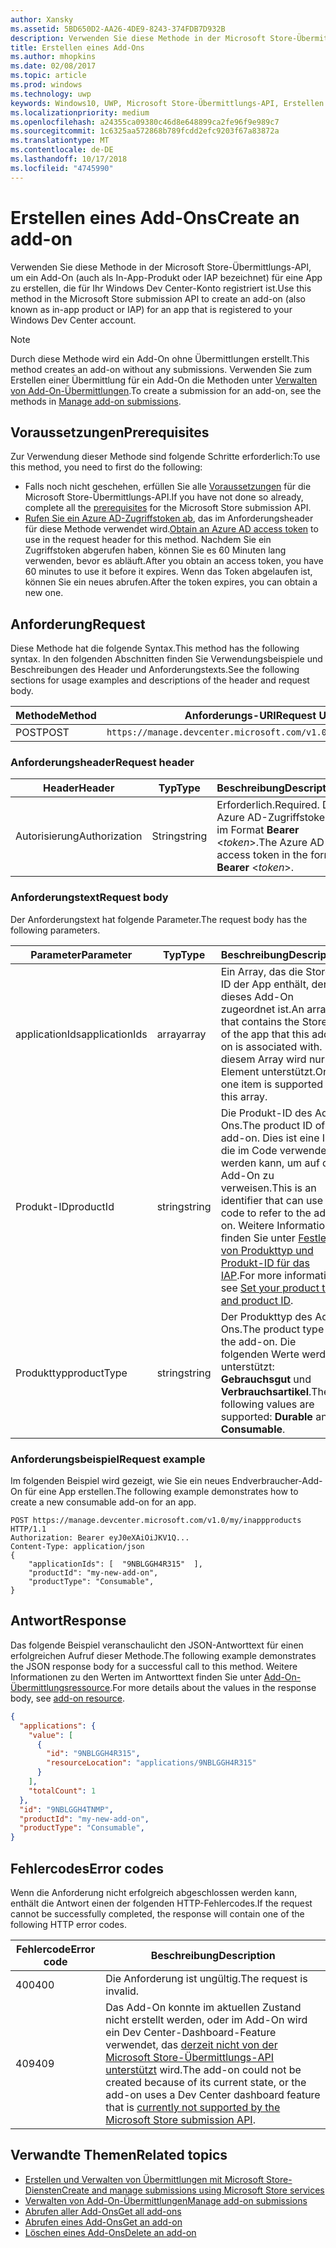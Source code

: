 ```yaml
---
author: Xansky
ms.assetid: 5BD650D2-AA26-4DE9-8243-374FDB7D932B
description: Verwenden Sie diese Methode in der Microsoft Store-Übermittlungs-API zum Erstellen eines Add-Ons für eine App, die für Ihr Windows Dev Center-Konto registriert ist.
title: Erstellen eines Add-Ons
ms.author: mhopkins
ms.date: 02/08/2017
ms.topic: article
ms.prod: windows
ms.technology: uwp
keywords: Windows10, UWP, Microsoft Store-Übermittlungs-API, Erstellen eines Add-Ons, In-App-Produkt, IAP
ms.localizationpriority: medium
ms.openlocfilehash: a24355ca09380c46d8e648899ca2fe96f9e989c7
ms.sourcegitcommit: 1c6325aa572868b789fcdd2efc9203f67a83872a
ms.translationtype: MT
ms.contentlocale: de-DE
ms.lasthandoff: 10/17/2018
ms.locfileid: "4745990"
---
```

# <a name="create-an-add-on"></a><span data-ttu-id="8160d-104">Erstellen eines Add-Ons</span><span class="sxs-lookup"><span data-stu-id="8160d-104">Create an add-on</span></span>

<span data-ttu-id="8160d-105">Verwenden Sie diese Methode in der Microsoft Store-Übermittlungs-API, um ein Add-On (auch als In-App-Produkt oder IAP bezeichnet) für eine App zu erstellen, die für Ihr Windows Dev Center-Konto registriert ist.</span><span class="sxs-lookup"><span data-stu-id="8160d-105">Use this method in the Microsoft Store submission API to create an add-on (also known as in-app product or IAP) for an app that is registered to your Windows Dev Center account.</span></span>

> [!NOTE]
> <span data-ttu-id="8160d-106">Durch diese Methode wird ein Add-On ohne Übermittlungen erstellt.</span><span class="sxs-lookup"><span data-stu-id="8160d-106">This method creates an add-on without any submissions.</span></span> <span data-ttu-id="8160d-107">Verwenden Sie zum Erstellen einer Übermittlung für ein Add-On die Methoden unter [Verwalten von Add-On-Übermittlungen](manage-add-on-submissions.md).</span><span class="sxs-lookup"><span data-stu-id="8160d-107">To create a submission for an add-on, see the methods in [Manage add-on submissions](manage-add-on-submissions.md).</span></span>

## <a name="prerequisites"></a><span data-ttu-id="8160d-108">Voraussetzungen</span><span class="sxs-lookup"><span data-stu-id="8160d-108">Prerequisites</span></span>

<span data-ttu-id="8160d-109">Zur Verwendung dieser Methode sind folgende Schritte erforderlich:</span><span class="sxs-lookup"><span data-stu-id="8160d-109">To use this method, you need to first do the following:</span></span>

* <span data-ttu-id="8160d-110">Falls noch nicht geschehen, erfüllen Sie alle [Voraussetzungen](create-and-manage-submissions-using-windows-store-services.md#prerequisites) für die Microsoft Store-Übermittlungs-API.</span><span class="sxs-lookup"><span data-stu-id="8160d-110">If you have not done so already, complete all the [prerequisites](create-and-manage-submissions-using-windows-store-services.md#prerequisites) for the Microsoft Store submission API.</span></span>
* <span data-ttu-id="8160d-111">[Rufen Sie ein Azure AD-Zugriffstoken ab](create-and-manage-submissions-using-windows-store-services.md#obtain-an-azure-ad-access-token), das im Anforderungsheader für diese Methode verwendet wird.</span><span class="sxs-lookup"><span data-stu-id="8160d-111">[Obtain an Azure AD access token](create-and-manage-submissions-using-windows-store-services.md#obtain-an-azure-ad-access-token) to use in the request header for this method.</span></span> <span data-ttu-id="8160d-112">Nachdem Sie ein Zugriffstoken abgerufen haben, können Sie es 60 Minuten lang verwenden, bevor es abläuft.</span><span class="sxs-lookup"><span data-stu-id="8160d-112">After you obtain an access token, you have 60 minutes to use it before it expires.</span></span> <span data-ttu-id="8160d-113">Wenn das Token abgelaufen ist, können Sie ein neues abrufen.</span><span class="sxs-lookup"><span data-stu-id="8160d-113">After the token expires, you can obtain a new one.</span></span>

## <a name="request"></a><span data-ttu-id="8160d-114">Anforderung</span><span class="sxs-lookup"><span data-stu-id="8160d-114">Request</span></span>

<span data-ttu-id="8160d-115">Diese Methode hat die folgende Syntax.</span><span class="sxs-lookup"><span data-stu-id="8160d-115">This method has the following syntax.</span></span> <span data-ttu-id="8160d-116">In den folgenden Abschnitten finden Sie Verwendungsbeispiele und Beschreibungen des Header und Anforderungstexts.</span><span class="sxs-lookup"><span data-stu-id="8160d-116">See the following sections for usage examples and descriptions of the header and request body.</span></span>

| <span data-ttu-id="8160d-117">Methode</span><span class="sxs-lookup"><span data-stu-id="8160d-117">Method</span></span> | <span data-ttu-id="8160d-118">Anforderungs-URI</span><span class="sxs-lookup"><span data-stu-id="8160d-118">Request URI</span></span>                                                      |
|--------|------------------------------------------------------------------|
| <span data-ttu-id="8160d-119">POST</span><span class="sxs-lookup"><span data-stu-id="8160d-119">POST</span></span>    | ```https://manage.devcenter.microsoft.com/v1.0/my/inappproducts``` |


### <a name="request-header"></a><span data-ttu-id="8160d-120">Anforderungsheader</span><span class="sxs-lookup"><span data-stu-id="8160d-120">Request header</span></span>

| <span data-ttu-id="8160d-121">Header</span><span class="sxs-lookup"><span data-stu-id="8160d-121">Header</span></span>        | <span data-ttu-id="8160d-122">Typ</span><span class="sxs-lookup"><span data-stu-id="8160d-122">Type</span></span>   | <span data-ttu-id="8160d-123">Beschreibung</span><span class="sxs-lookup"><span data-stu-id="8160d-123">Description</span></span>                                                                 |
|---------------|--------|-----------------------------------------------------------------------------|
| <span data-ttu-id="8160d-124">Autorisierung</span><span class="sxs-lookup"><span data-stu-id="8160d-124">Authorization</span></span> | <span data-ttu-id="8160d-125">String</span><span class="sxs-lookup"><span data-stu-id="8160d-125">string</span></span> | <span data-ttu-id="8160d-126">Erforderlich.</span><span class="sxs-lookup"><span data-stu-id="8160d-126">Required.</span></span> <span data-ttu-id="8160d-127">Das Azure AD-Zugriffstoken im Format **Bearer** &lt;*token*&gt;.</span><span class="sxs-lookup"><span data-stu-id="8160d-127">The Azure AD access token in the form **Bearer** &lt;*token*&gt;.</span></span> |


### <a name="request-body"></a><span data-ttu-id="8160d-128">Anforderungstext</span><span class="sxs-lookup"><span data-stu-id="8160d-128">Request body</span></span>

<span data-ttu-id="8160d-129">Der Anforderungstext hat folgende Parameter.</span><span class="sxs-lookup"><span data-stu-id="8160d-129">The request body has the following parameters.</span></span>

|  <span data-ttu-id="8160d-130">Parameter</span><span class="sxs-lookup"><span data-stu-id="8160d-130">Parameter</span></span>  |  <span data-ttu-id="8160d-131">Typ</span><span class="sxs-lookup"><span data-stu-id="8160d-131">Type</span></span>  |  <span data-ttu-id="8160d-132">Beschreibung</span><span class="sxs-lookup"><span data-stu-id="8160d-132">Description</span></span>  |  <span data-ttu-id="8160d-133">Erforderlich</span><span class="sxs-lookup"><span data-stu-id="8160d-133">Required</span></span>  |
|------|------|------|------|
|  <span data-ttu-id="8160d-134">applicationIds</span><span class="sxs-lookup"><span data-stu-id="8160d-134">applicationIds</span></span>  |  <span data-ttu-id="8160d-135">array</span><span class="sxs-lookup"><span data-stu-id="8160d-135">array</span></span>  |  <span data-ttu-id="8160d-136">Ein Array, das die Store-ID der App enthält, der dieses Add-On zugeordnet ist.</span><span class="sxs-lookup"><span data-stu-id="8160d-136">An array that contains the Store ID of the app that this add-on is associated with.</span></span> <span data-ttu-id="8160d-137">In diesem Array wird nur ein Element unterstützt.</span><span class="sxs-lookup"><span data-stu-id="8160d-137">Only one item is supported in this array.</span></span>   |  <span data-ttu-id="8160d-138">Ja</span><span class="sxs-lookup"><span data-stu-id="8160d-138">Yes</span></span>  |
|  <span data-ttu-id="8160d-139">Produkt-ID</span><span class="sxs-lookup"><span data-stu-id="8160d-139">productId</span></span>  |  <span data-ttu-id="8160d-140">string</span><span class="sxs-lookup"><span data-stu-id="8160d-140">string</span></span>  |  <span data-ttu-id="8160d-141">Die Produkt-ID des Add-Ons.</span><span class="sxs-lookup"><span data-stu-id="8160d-141">The product ID of the add-on.</span></span> <span data-ttu-id="8160d-142">Dies ist eine ID, die im Code verwendet werden kann, um auf das Add-On zu verweisen.</span><span class="sxs-lookup"><span data-stu-id="8160d-142">This is an identifier that can use in code to refer to the add-on.</span></span> <span data-ttu-id="8160d-143">Weitere Informationen finden Sie unter [Festlegen von Produkttyp und Produkt-ID für das IAP](https://msdn.microsoft.com/windows/uwp/publish/set-your-iap-product-id).</span><span class="sxs-lookup"><span data-stu-id="8160d-143">For more information, see [Set your product type and product ID](https://msdn.microsoft.com/windows/uwp/publish/set-your-iap-product-id).</span></span>  |  <span data-ttu-id="8160d-144">Ja</span><span class="sxs-lookup"><span data-stu-id="8160d-144">Yes</span></span>  |
|  <span data-ttu-id="8160d-145">Produkttyp</span><span class="sxs-lookup"><span data-stu-id="8160d-145">productType</span></span>  |  <span data-ttu-id="8160d-146">string</span><span class="sxs-lookup"><span data-stu-id="8160d-146">string</span></span>  |  <span data-ttu-id="8160d-147">Der Produkttyp des Add-Ons.</span><span class="sxs-lookup"><span data-stu-id="8160d-147">The product type of the add-on.</span></span> <span data-ttu-id="8160d-148">Die folgenden Werte werden unterstützt: **Gebrauchsgut** und **Verbrauchsartikel**.</span><span class="sxs-lookup"><span data-stu-id="8160d-148">The following values are supported: **Durable** and **Consumable**.</span></span>  |  <span data-ttu-id="8160d-149">Ja</span><span class="sxs-lookup"><span data-stu-id="8160d-149">Yes</span></span>  |


### <a name="request-example"></a><span data-ttu-id="8160d-150">Anforderungsbeispiel</span><span class="sxs-lookup"><span data-stu-id="8160d-150">Request example</span></span>

<span data-ttu-id="8160d-151">Im folgenden Beispiel wird gezeigt, wie Sie ein neues Endverbraucher-Add-On für eine App erstellen.</span><span class="sxs-lookup"><span data-stu-id="8160d-151">The following example demonstrates how to create a new consumable add-on for an app.</span></span>

```syntax
POST https://manage.devcenter.microsoft.com/v1.0/my/inappproducts HTTP/1.1
Authorization: Bearer eyJ0eXAiOiJKV1Q...
Content-Type: application/json
{
    "applicationIds": [  "9NBLGGH4R315"  ],
    "productId": "my-new-add-on",
    "productType": "Consumable",
}
```

## <a name="response"></a><span data-ttu-id="8160d-152">Antwort</span><span class="sxs-lookup"><span data-stu-id="8160d-152">Response</span></span>

<span data-ttu-id="8160d-153">Das folgende Beispiel veranschaulicht den JSON-Antworttext für einen erfolgreichen Aufruf dieser Methode.</span><span class="sxs-lookup"><span data-stu-id="8160d-153">The following example demonstrates the JSON response body for a successful call to this method.</span></span> <span data-ttu-id="8160d-154">Weitere Informationen zu den Werten im Antworttext finden Sie unter [Add-On-Übermittlungsressource](manage-add-ons.md#add-on-object).</span><span class="sxs-lookup"><span data-stu-id="8160d-154">For more details about the values in the response body, see [add-on resource](manage-add-ons.md#add-on-object).</span></span>

```json
{
  "applications": {
    "value": [
      {
        "id": "9NBLGGH4R315",
        "resourceLocation": "applications/9NBLGGH4R315"
      }
    ],
    "totalCount": 1
  },
  "id": "9NBLGGH4TNMP",
  "productId": "my-new-add-on",
  "productType": "Consumable",
}
```

## <a name="error-codes"></a><span data-ttu-id="8160d-155">Fehlercodes</span><span class="sxs-lookup"><span data-stu-id="8160d-155">Error codes</span></span>

<span data-ttu-id="8160d-156">Wenn die Anforderung nicht erfolgreich abgeschlossen werden kann, enthält die Antwort einen der folgenden HTTP-Fehlercodes.</span><span class="sxs-lookup"><span data-stu-id="8160d-156">If the request cannot be successfully completed, the response will contain one of the following HTTP error codes.</span></span>

| <span data-ttu-id="8160d-157">Fehlercode</span><span class="sxs-lookup"><span data-stu-id="8160d-157">Error code</span></span> |  <span data-ttu-id="8160d-158">Beschreibung</span><span class="sxs-lookup"><span data-stu-id="8160d-158">Description</span></span>                                                                                                                                                                           |
|--------|------------------|
| <span data-ttu-id="8160d-159">400</span><span class="sxs-lookup"><span data-stu-id="8160d-159">400</span></span>  | <span data-ttu-id="8160d-160">Die Anforderung ist ungültig.</span><span class="sxs-lookup"><span data-stu-id="8160d-160">The request is invalid.</span></span> |
| <span data-ttu-id="8160d-161">409</span><span class="sxs-lookup"><span data-stu-id="8160d-161">409</span></span>  | <span data-ttu-id="8160d-162">Das Add-On konnte im aktuellen Zustand nicht erstellt werden, oder im Add-On wird ein Dev Center-Dashboard-Feature verwendet, das [derzeit nicht von der Microsoft Store-Übermittlungs-API unterstützt](create-and-manage-submissions-using-windows-store-services.md#not_supported) wird.</span><span class="sxs-lookup"><span data-stu-id="8160d-162">The add-on could not be created because of its current state, or the add-on uses a Dev Center dashboard feature that is [currently not supported by the Microsoft Store submission API](create-and-manage-submissions-using-windows-store-services.md#not_supported).</span></span> |   


## <a name="related-topics"></a><span data-ttu-id="8160d-163">Verwandte Themen</span><span class="sxs-lookup"><span data-stu-id="8160d-163">Related topics</span></span>

* [<span data-ttu-id="8160d-164">Erstellen und Verwalten von Übermittlungen mit Microsoft Store-Diensten</span><span class="sxs-lookup"><span data-stu-id="8160d-164">Create and manage submissions using Microsoft Store services</span></span>](create-and-manage-submissions-using-windows-store-services.md)
* [<span data-ttu-id="8160d-165">Verwalten von Add-On-Übermittlungen</span><span class="sxs-lookup"><span data-stu-id="8160d-165">Manage add-on submissions</span></span>](manage-add-on-submissions.md)
* [<span data-ttu-id="8160d-166">Abrufen aller Add-Ons</span><span class="sxs-lookup"><span data-stu-id="8160d-166">Get all add-ons</span></span>](get-all-add-ons.md)
* [<span data-ttu-id="8160d-167">Abrufen eines Add-Ons</span><span class="sxs-lookup"><span data-stu-id="8160d-167">Get an add-on</span></span>](get-an-add-on.md)
* [<span data-ttu-id="8160d-168">Löschen eines Add-Ons</span><span class="sxs-lookup"><span data-stu-id="8160d-168">Delete an add-on</span></span>](delete-an-add-on.md)
